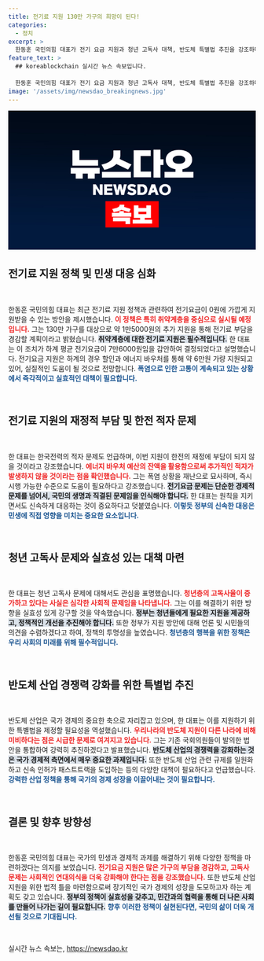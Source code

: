 ```yaml
---
title: 전기료 지원 130만 가구의 희망이 된다!
categories:
  - 정치
excerpt: >
  한동훈 국민의힘 대표가 전기 요금 지원과 청년 고독사 대책, 반도체 특별법 추진을 강조하며 민생 입법 강화 의지를 드러냈다. 폭염 속 취약계층을 위한 전기 요금 지원은 가속화될 예정이다.
feature_text: >
  ## koreablockchain 실시간 뉴스 속보입니다.

  한동훈 국민의힘 대표가 전기 요금 지원과 청년 고독사 대책, 반도체 특별법 추진을 강조하며 민생 입법 강화 의지를 드러냈다. 폭염 속 취약계층을 위한 전기 요금 지원은 가속화될 예정이다.
image: '/assets/img/newsdao_breakingnews.jpg'
---
```


<p><img src="/assets/img/newsdao_breakingnews.jpg" alt="koreablockchain 속보" /></p>

<h2 data-ke-size="size26">전기료 지원 정책 및 민생 대응 심화</h2>

<p data-ke-size="size16">&nbsp;</p>

<p>한동훈 국민의힘 대표는 최근 전기료 지원 정책과 관련하여 전기요금이 0원에 가깝게 지원받을 수 있는 방안을 제시했습니다. <b><span style="color: #ee2323;">이 정책은 특히 취약계층을 중심으로 실시될 예정입니다.</span></b> 그는 130만 가구를 대상으로 약 1만5000원의 추가 지원을 통해 전기료 부담을 경감할 계획이라고 밝혔습니다. <b><span style="background-color: #21538527;">취약계층에 대한 전기료 지원은 필수적입니다.</span></b> 한 대표는 이 조치가 하계 평균 전기요금이 7만6000원임을 감안하여 결정되었다고 설명했습니다. 전기요금 지원은 하계의 경우 할인과 에너지 바우처를 통해 약 6만원 가량 지원되고 있어, 실질적인 도움이 될 것으로 전망합니다. <b><span style="color: #1a5490;">폭염으로 인한 고통이 계속되고 있는 상황에서 즉각적이고 실효적인 대책이 필요합니다.</span></b></p>

<p data-ke-size="size16">&nbsp;</p>

<h2 data-ke-size="size26">전기료 지원의 재정적 부담 및 한전 적자 문제</h2>

<p data-ke-size="size16">&nbsp;</p>

<p>한 대표는 한국전력의 적자 문제도 언급하며, 이번 지원이 한전의 재정에 부담이 되지 않을 것이라고 강조했습니다. <b><span style="color: #ee2323;">에너지 바우처 예산의 잔액을 활용함으로써 추가적인 적자가 발생하지 않을 것이라는 점을 확인했습니다.</span></b> 그는 폭염 상황을 재난으로 묘사하며, 즉시 시행 가능한 수준으로 도움이 필요하다고 강조했습니다. <b><span style="background-color: #21538527;">전기요금 문제는 단순한 경제적 문제를 넘어서, 국민의 생명과 직결된 문제임을 인식해야 합니다.</span></b> 한 대표는 원칙을 지키면서도 신속하게 대응하는 것이 중요하다고 덧붙였습니다. <b><span style="color: #1a5490;">이렇듯 정부의 신속한 대응은 민생에 직접 영향을 미치는 중요한 요소입니다.</span></b></p>

<p data-ke-size="size16">&nbsp;</p>

<h2 data-ke-size="size26">청년 고독사 문제와 실효성 있는 대책 마련</h2>

<p data-ke-size="size16">&nbsp;</p>

<p>한 대표는 청년 고독사 문제에 대해서도 관심을 표명했습니다. <b><span style="color: #ee2323;">청년층의 고독사율이 증가하고 있다는 사실은 심각한 사회적 문제임을 나타냅니다.</span></b> 그는 이를 해결하기 위한 방향을 실효성 있게 강구할 것을 약속했습니다. <b><span style="background-color: #21538527;">정부는 청년들에게 필요한 지원을 제공하고, 정책적인 개선을 추진해야 합니다.</span></b> 또한 정부가 지원 방안에 대해 언론 및 시민들의 의견을 수렴하겠다고 하여, 정책의 투명성을 높였습니다. <b><span style="color: #1a5490;">청년층의 행복을 위한 정책은 우리 사회의 미래를 위해 필수적입니다.</span></b></p>

<p data-ke-size="size16">&nbsp;</p>

<h2 data-ke-size="size26">반도체 산업 경쟁력 강화를 위한 특별법 추진</h2>

<p data-ke-size="size16">&nbsp;</p>

<p>반도체 산업은 국가 경제의 중요한 축으로 자리잡고 있으며, 한 대표는 이를 지원하기 위한 특별법을 제정할 필요성을 역설했습니다. <b><span style="color: #ee2323;">우리나라의 반도체 지원이 다른 나라에 비해 미비하다는 점은 시급한 문제로 여겨지고 있습니다.</span></b> 그는 기존 국회의원들이 발의한 법안을 통합하여 강력히 추진하겠다고 발표했습니다. <b><span style="background-color: #21538527;">반도체 산업의 경쟁력을 강화하는 것은 국가 경제적 측면에서 매우 중요한 과제입니다.</span></b> 또한 반도체 산업 관련 규제를 일원화하고 신속 인허가 패스트트랙을 도입하는 등의 다양한 대책이 필요하다고 언급했습니다. <b><span style="color: #1a5490;">강력한 산업 정책을 통해 국가의 경제 성장을 이끌어내는 것이 필요합니다.</span></b></p>

<p data-ke-size="size16">&nbsp;</p>

<h2 data-ke-size="size26">결론 및 향후 방향성</h2>

<p data-ke-size="size16">&nbsp;</p>

<p>한동훈 국민의힘 대표는 국가의 민생과 경제적 과제를 해결하기 위해 다양한 정책을 마련하겠다는 의지를 보였습니다. <b><span style="color: #ee2323;">전기요금 지원은 많은 가구의 부담을 경감하고, 고독사 문제는 사회적인 연대의식을 더욱 강화해야 한다는 점을 강조했습니다.</span></b> 또한 반도체 산업 지원을 위한 법적 틀을 마련함으로써 장기적인 국가 경제의 성장을 도모하고자 하는 계획도 갖고 있습니다. <b><span style="background-color: #21538527;">정부의 정책이 실효성을 갖추고, 민간과의 협력을 통해 더 나은 사회를 만들어 나가는 길이 필요합니다.</span></b> <b><span style="color: #1a5490;">향후 이러한 정책이 실현된다면, 국민의 삶이 더욱 개선될 것으로 기대됩니다.</span></b></p>

<p data-ke-size="size16">&nbsp;</p>
실시간 뉴스 속보는, <a href="https://newsdao.kr" rel="dofollow">https://newsdao.kr</a>



